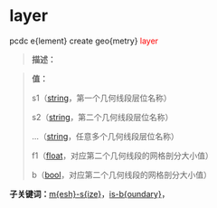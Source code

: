 # layer
pcdc e{lement} create geo{metry} <span style='color: red;'>layer</span>
> **描述：**

> 
> **值：**
> 
> s1（[string](数据类型/string/)，第一个几何线段层位名称）
> 
> s2（[string](数据类型/string/)，第二个几何线段层位名称）
> 
> ...（[string](数据类型/string/)，任意多个几何线段层位名称）
> 
> f1（[float](数据类型/float/)，对应第二个几何线段的网格剖分大小值）
> 
> b（[bool](数据类型/bool/)，对应第二个几何线段的网格剖分大小值）

**子关键词：**[m{esh}-s{ize}](e{lement}/create/geo{metry}/layer/m{esh}-s{ize}/)，[is-b{oundary}](e{lement}/create/geo{metry}/layer/is-b{oundary}/)，
